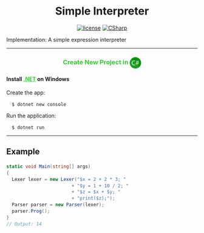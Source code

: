<h1 align="center">Simple Interpreter</h1>
<div align="center">

[![license](https://img.shields.io/github/license/LuisFernandoBenatto/Simple-Interpreter.svg)](https://github.com/LuisFernandoBenatto/Simple-Interpreter/blob/master/LICENSE)
<a href="https://docs.microsoft.com/pt-br/dotnet/csharp/" target="_blank"><img alt="CSharp" src="https://img.shields.io/badge/C Sharp-%2332CD32.svg?&style=flat&logo=csharp&logoColor=white"/></a>
</div>

<p>Implementation: A simple expression interpreter</p>

---

<h3 align="center"><strong style="color: #32CD32;"> Create New Project in <img align="center" height="30" src="https://raw.githubusercontent.com/github/explore/80688e429a7d4ef2fca1e82350fe8e3517d3494d/topics/csharp/csharp.png"></strong></h3>
<h4> Install <a href="https://docs.microsoft.com/pt-br/dotnet/core/install/windows?tabs=net50" target="_blank" style="color: #32CD32;">.NET</a> on Windows </h4>
Create the app:

```
  $ dotnet new console
```
Run the application:
```
  $ dotnet run
```
---

## Example

```C#
static void Main(string[] args)
{
  Lexer lexer = new Lexer("$x = 2 + 2 * 3; "
                        + "$y = 1 + 10 / 2; "
                        + "$z = $x + $y; "
                        + "print($z);");
  Parser parser = new Parser(lexer);
  parser.Prog();
}  
// Output: 14
```
